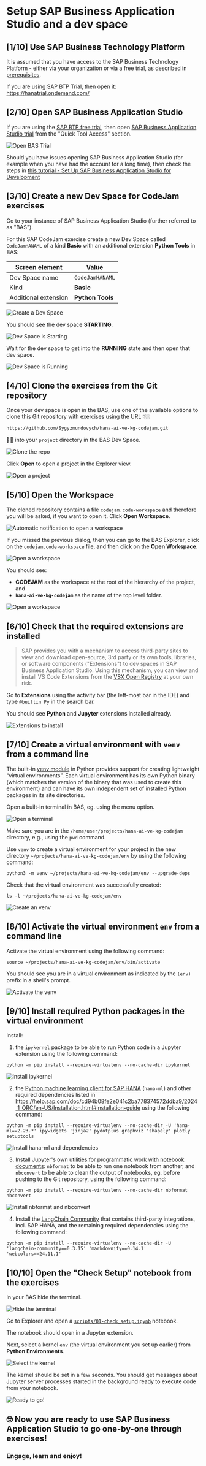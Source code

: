 # Setup SAP Business Application Studio and a dev space

## [1/10] Use SAP Business Technology Platform
It is assumed that you have access to the SAP Business Technology Platform - either via your organization or via a free trial, as described in [prerequisites](../../prerequisites.md).

If you are using SAP BTP Trial, then open it: https://hanatrial.ondemand.com/

## [2/10] Open SAP Business Application Studio
If you are using the [SAP BTP free trial](https://account.hanatrial.ondemand.com/trial/#/home/trial), then open [SAP Business Application Studio trial](https://triallink.us10.trial.applicationstudio.cloud.sap/) from the "Quick Tool Access" section.

![Open BAS Trial](img/setup0010.png)

Should you have issues opening SAP Business Application Studio (for example when you have had the account for a long time), then check the steps in [this tutorial - Set Up SAP Business Application Studio for Development](https://developers.sap.com/tutorials/appstudio-onboarding.html)

## [3/10] Create a new Dev Space for CodeJam exercises

Go to your instance of SAP Business Application Studio (further referred to as "BAS").

For this SAP CodeJam exercise create a new Dev Space called `CodeJamHANAML` of a kind **Basic** with an additional extension **Python Tools** in BAS:

|Screen element|Value|
|-|-|
|Dev Space name|`CodeJamHANAML`|
|Kind|**Basic**|
|Additional extension|**Python Tools**|

![Create a Dev Space](img/setup0021.png)

You should see the dev space **STARTING**.

![Dev Space is Starting](img/setup0023.png)

Wait for the dev space to get into the **RUNNING** state and then open that dev space.

![Dev Space is Running](img/setup0026.png)

## [4/10] Clone the exercises from the Git repository

Once your dev space is open in the BAS, use one of the available options to clone this Git repository with exercises using the URL 👇🏼 
```sh
https://github.com/Sygyzmundovych/hana-ai-ve-kg-codejam.git
```
☝🏻 into your `project` directory in the BAS Dev Space.

![Clone the repo](img/setup0030.png)

Click **Open** to open a project in the Explorer view.

![Open a project](img/setup0040.png)

## [5/10] Open the Workspace

The cloned repository contains a file `codejam.code-workspace` and therefore you will be asked, if you want to open it. Click **Open Workspace**.

![Automatic notification to open a workspace](img/setup0042.png)

If you missed the previous dialog, then you can go to the BAS Explorer, click on the `codejam.code-workspace` file, and then click on the **Open Workspace**.

![Open a workspace](img/setup0045.png)

You should see:
* **CODEJAM** as the workspace at the root of the hierarchy of the project, and
* **`hana-ai-ve-kg-codejam`** as the name of the top level folder.

![Open a workspace](img/setup0047.png)

## [6/10] Check that the required extensions are installed

> SAP provides you with a mechanism to access third-party sites to view and download open-source, 3rd party or its own tools, libraries, or software components ("Extensions") to dev spaces in SAP Business Application Studio. Using this mechanism, you can view and install VS Code Extensions from the [VSX Open Registry](https://open-vsx.org/) at your own risk.

Go to **Extensions** using the activity bar (the left-most bar in the IDE) and type `@builtin Py` in the search bar. 

You should see **Python** and **Jupyter** extensions installed already.

![Extensions to install](img/setup0051.png)

## [7/10] Create a virtual environment with `venv` from a command line

The built-in [venv module](https://docs.python.org/3.9/library/venv.html#module-venv) in Python provides support for creating lightweight “virtual environments”. Each virtual environment has its own Python binary (which matches the version of the binary that was used to create this environment) and can have its own independent set of installed Python packages in its site directories.

Open a built-in terminal in BAS, eg. using the menu option.

![Open a terminal](img/setup0060.png)

Make sure you are in the `/home/user/projects/hana-ai-ve-kg-codejam` directory, e.g., using the `pwd` command.

Use `venv` to create a virtual environment for your project in the new directory `~/projects/hana-ai-ve-kg-codejam/env` by using the following command:

```shell
python3 -m venv ~/projects/hana-ai-ve-kg-codejam/env --upgrade-deps
```

Check that the virtual environment was successfully created:

```shell
ls -l ~/projects/hana-ai-ve-kg-codejam/env
```

![Create an venv](img/setup0071.png)

## [8/10] Activate the virtual environment `env` from a command line

Activate the virtual environment using the following command:

```shell
source ~/projects/hana-ai-ve-kg-codejam/env/bin/activate
```

You should see you are in a virtual environment as indicated by the `(env)` prefix in a shell's prompt.

![Activate the venv](img/setup0080.png)

## [9/10] Install required Python packages in the virtual environment

Install:

1. the `ipykernel` package to be able to run Python code in a Jupyter extension using the following command:

```shell
python -m pip install --require-virtualenv --no-cache-dir ipykernel
```

![Install ipykernel](img/setup0090.png)

2. the [Python machine learning client for SAP HANA](https://pypi.org/project/hana-ml/) (`hana-ml`) and other required dependencies listed in https://help.sap.com/doc/cd94b08fe2e041c2ba778374572ddba9/2024_1_QRC/en-US/Installation.html#installation-guide using the following command:

```shell
python -m pip install --require-virtualenv --no-cache-dir -U 'hana-ml==2.23.*' ipywidgets 'jinja2' pydotplus graphviz 'shapely' plotly setuptools
```

![Install hana-ml and dependencies](img/setup0100.png)

3. Install Jupyter's own [utilities for programmatic work with notebook documents](https://docs.jupyter.org/en/latest/projects/conversion.html): `nbformat` to be able to run one notebook from another, and `nbconvert` to be able to clean the output of notebooks, eg. before pushing to the Git repository, using the following command:

```shell
python -m pip install --require-virtualenv --no-cache-dir nbformat nbconvert
```

![Install nbformat and nbconvert](img/setup0102.png)

4. Install the [LangChain Community](https://pypi.org/project/langchain-community/) that contains third-party integrations, incl. SAP HANA, and the remaining required dependencies using the following command:

```shell
python -m pip install --require-virtualenv --no-cache-dir -U 'langchain-community==0.3.15' 'markdownify==0.14.1' 'webcolors==24.11.1'
```


## [10/10] Open the "Check Setup" notebook from the exercises

In your BAS hide the terminal.

![Hide the terminal](img/setup0108.png)

Go to Explorer and open a [`scripts/01-check_setup.ipynb`](scripts/01-check_setup.ipynb) notebook. 

The notebook should open in a Jupyter extension.

Next, select a kernel `env` (the virtual environment you set up earlier) from **Python Environments**.

![Select the kernel](img/setup0111.png)

The kernel should be set in a few seconds. You should get messages about Jupyter server processes started in the background ready to execute code from your notebook.

![Ready to go!](img/setup0120.png)

## 🤓 Now you are ready to use SAP Business Application Studio to go one-by-one through exercises! 

### Engage, learn and enjoy!